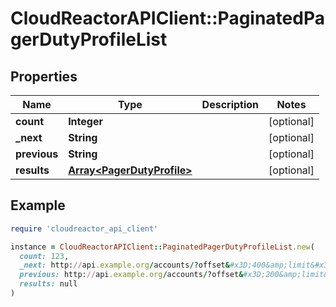 # CloudReactorAPIClient::PaginatedPagerDutyProfileList

## Properties

| Name | Type | Description | Notes |
| ---- | ---- | ----------- | ----- |
| **count** | **Integer** |  | [optional] |
| **_next** | **String** |  | [optional] |
| **previous** | **String** |  | [optional] |
| **results** | [**Array&lt;PagerDutyProfile&gt;**](PagerDutyProfile.md) |  | [optional] |

## Example

```ruby
require 'cloudreactor_api_client'

instance = CloudReactorAPIClient::PaginatedPagerDutyProfileList.new(
  count: 123,
  _next: http://api.example.org/accounts/?offset&#x3D;400&amp;limit&#x3D;100,
  previous: http://api.example.org/accounts/?offset&#x3D;200&amp;limit&#x3D;100,
  results: null
)
```

